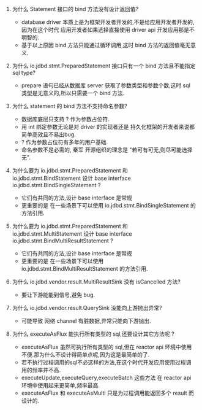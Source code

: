 1. 为什么 Statement 接口的 bind 方法没有设计返回值?
   * database driver 本质上是为框架开发者开发的,不是给应用开发者开发的,因为在这个时代 应用开发者如果选择直接使用 driver api 开发应用那是不明智的.
   * 基于以上原因 bind 方法只能通过循环调用,这时 bind 方法的返回值毫无意义.

2. 为什么 io.jdbd.stmt.PreparedStatement 接口只有一个 bind 方法且不能指定 sql type?
   * prepare 语句已经从数据库 server 获取了参数类型和参数个数,这时 sql 类型是无意义的,所以只需要一个 bind 方法.

3. 为什么 statement 的 bind 方法不支持命名参数?
   * 数据库底层只支持 ? 作为参数占位符.
   * 用 int 绑定参数无论是对 driver 的实现者还是 持久化框架的开发者来说都简单高效且不易出bug.
   * ? 作为参数占位符有多年的用户基础.
   * 命名参数不是必需的, 秦军 开源组织的理念是 "若可有可无,则尽可能选择 无".

4. 为什么要为 io.jdbd.stmt.PreparedStatement 和 io.jdbd.stmt.BindStatement 设计 base interface io.jdbd.stmt.BindSingleStatement
   ?
   * 它们有共同的方法,设计 base interface 是常规
   * 更重要的是 在一些场景下可以使用 io.jdbd.stmt.BindSingleStatement 的方法引用.

5. 为什么要为 io.jdbd.stmt.PreparedStatement 和 io.jdbd.stmt.MultiStatement 设计 base interface
   io.jdbd.stmt.BindMultiResultStatement ?
   * 它们有共同的方法,设计 base interface 是常规
   * 更重要的是 在一些场景下可以使用 io.jdbd.stmt.BindMultiResultStatement 的方法引用.

6. 为什么 io.jdbd.vendor.result.MultiResultSink 没有 isCancelled 方法?
   * 要让下游能能到信号,避免 bug.

7. 为什么 io.jdbd.vendor.result.QuerySink 没能向上游抛出异常?
   * 可能导致 网络 channel 有脏数据,异常只能向下游抛出.

8. 为什么 executeAsFlux 能执行所有类型的 sql,还要设计其它方法呢 ?
   * executeAsFlux 虽然可执行所有类型的 sql,但在 reactor api 环境中使用不便.那为什么不设计得简单点呢,因为这是最简单的了.
   * 若不执行过程调用的sql不必这样的方法,在这个时代开发应用使用过程调用的频率并不高.
   * executeUpdate,executeQuery,executeBatch 这些方法 在 reactor api 环境中使用起来更简单,频率最高.
   * executeAsFlux 和 executeAsMulti 只是为过程调用能返回多个 result 而设计的.
   


